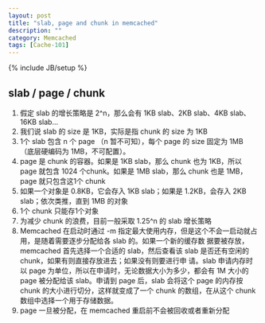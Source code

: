 ```yaml
---
layout: post
title: "slab, page and chunk in memcached"
description: ""
category: Memcached
tags: [Cache-101]
---
```

{% include JB/setup %}

## slab / page / chunk

1. 假定 slab 的增长策略是 2^n，那么会有 1KB slab、2KB slab、4KB slab、16KB slab...
2. 我们说 slab 的 size 是 1KB，实际是指 chunk 的 size 为 1KB
3. 1个 slab 包含 n 个 page （n 暂不可知），每个 page 的 size 固定为 1MB （底层硬编码为 1MB，不可配置）。
4. page 是 chunk 的容器。如果是 1KB slab，那么 chunk 也为 1KB，所以 page 就包含 1024 个chunk。如果是 1MB slab，那么 chunk 也是 1MB，page 就只包含这1个 chunk
5. 如果一个对象是 0.8KB，它会存入 1KB slab；如果是 1.2KB，会存入 2KB slab；依次类推，直到 1MB 的对象
6. 1个 chunk 只能存1个对象
7. 为减少 chunk 的浪费，目前一般采取 1.25^n 的 slab 增长策略
8. Memcached 在启动时通过 \-m 指定最大使用内存，但是这个不会一启动就占用，是随着需要逐步分配给各 slab 的。如果一个新的缓存数 据要被存放，memcached 首先选择一个合适的 slab，然后查看该 slab 是否还有空闲的 chunk，如果有则直接存放进去；如果没有则要进行申 请。slab 申请内存时以 page 为单位，所以在申请时，无论数据大小为多少，都会有 1M 大小的 page 被分配给该 slab。申请到 page 后，slab 会将这个 page 的内存按 chunk 的大小进行切分，这样就变成了一个 chunk 的数组，在从这个 chunk 数组中选择一个用于存储数据。
9. page 一旦被分配，在 memcached 重启前不会被回收或者重新分配


